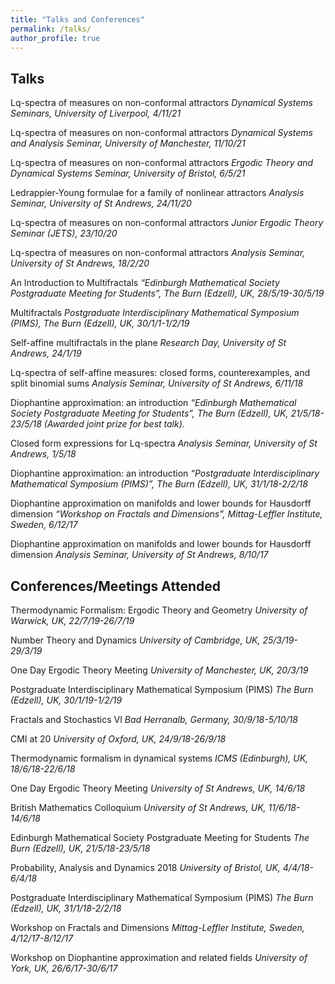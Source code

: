 ```yaml
---
title: "Talks and Conferences"
permalink: /talks/
author_profile: true
---
```


## Talks
Lq-spectra of measures on non-conformal attractors
*Dynamical Systems Seminars, University of Liverpool, 4/11/21*

Lq-spectra of measures on non-conformal attractors
*Dynamical Systems and Analysis Seminar, University of Manchester, 11/10/21*

Lq-spectra of measures on non-conformal attractors
*Ergodic Theory and Dynamical Systems Seminar, University of Bristol, 6/5/21*

Ledrappier-Young formulae for a family of nonlinear attractors
*Analysis Seminar, University of St Andrews, 24/11/20*

Lq-spectra of measures on non-conformal attractors
*Junior Ergodic Theory Seminar (JETS), 23/10/20*

Lq-spectra of measures on non-conformal attractors
*Analysis Seminar, University of St Andrews, 18/2/20*

An Introduction to Multifractals
*“Edinburgh Mathematical Society Postgraduate Meeting for Students”, The Burn (Edzell), UK, 28/5/19-30/5/19*

Multifractals
*Postgraduate Interdisciplinary Mathematical Symposium (PIMS), The Burn (Edzell), UK, 30/1/1-1/2/19* 

Self-affine multifractals in the plane
*Research Day, University of St Andrews, 24/1/19*

Lq-spectra of self-affine measures: closed forms, counterexamples, and split binomial sums
*Analysis Seminar, University of St Andrews, 6/11/18*

Diophantine approximation: an introduction 
*“Edinburgh Mathematical Society Postgraduate Meeting for Students”, The Burn (Edzell), UK, 21/5/18-23/5/18 (Awarded joint prize for best talk).*

Closed form expressions for Lq-spectra
*Analysis Seminar, University of St Andrews, 1/5/18*

Diophantine approximation: an introduction
*“Postgraduate Interdisciplinary Mathematical Symposium (PIMS)”, The Burn (Edzell), UK, 31/1/18-2/2/18* 

Diophantine approximation on manifolds and lower bounds for Hausdorff dimension
*“Workshop on Fractals and Dimensions”, Mittag-Leffler Institute, Sweden, 6/12/17*

Diophantine approximation on manifolds and lower bounds for Hausdorff dimension 
*Analysis Seminar, University of St Andrews, 8/10/17*

## Conferences/Meetings Attended

Thermodynamic Formalism: Ergodic Theory and Geometry
*University of Warwick, UK, 22/7/19-26/7/19*

Number Theory and Dynamics 
*University of Cambridge, UK, 25/3/19-29/3/19*

One Day Ergodic Theory Meeting
*University of Manchester, UK, 20/3/19*

Postgraduate Interdisciplinary Mathematical Symposium (PIMS) 
*The Burn (Edzell), UK, 30/1/19-1/2/19* 

Fractals and Stochastics VI 
*Bad Herranalb, Germany, 30/9/18-5/10/18*

CMI at 20 
*University of Oxford, UK, 24/9/18-26/9/18*

Thermodynamic formalism in dynamical systems
*ICMS (Edinburgh), UK, 18/6/18-22/6/18*

One Day Ergodic Theory Meeting
*University of St Andrews, UK, 14/6/18*

British Mathematics Colloquium 
*University of St Andrews, UK, 11/6/18-14/6/18*

Edinburgh Mathematical Society Postgraduate Meeting for Students 
*The Burn (Edzell), UK, 21/5/18-23/5/18*

Probability, Analysis and Dynamics 2018 
*University of Bristol, UK, 4/4/18-6/4/18*

Postgraduate Interdisciplinary Mathematical Symposium (PIMS) 
*The Burn (Edzell), UK, 31/1/18-2/2/18* 

Workshop on Fractals and Dimensions 
*Mittag-Leffler Institute, Sweden, 4/12/17-8/12/17*

Workshop on Diophantine approximation and related fields 
*University of York, UK, 26/6/17-30/6/17*







